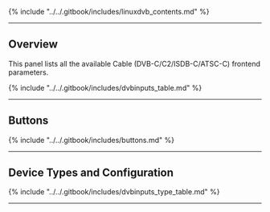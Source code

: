 {% include "../../.gitbook/includes/linuxdvb_contents.md" %}

---

## Overview

This panel lists all the available Cable (DVB-C/C2/ISDB-C/ATSC-C) frontend 
parameters.

{% include "../../.gitbook/includes/dvbinputs_table.md" %}

---

## Buttons

{% include "../../.gitbook/includes/buttons.md" %}

---

## Device Types and Configuration

{% include "../../.gitbook/includes/dvbinputs_type_table.md" %}

---
